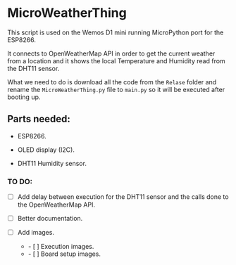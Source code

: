 # MicroWeatherThing 

This script is used on the Wemos D1 mini running MicroPython port for the ESP8266.

It connects to OpenWeatherMap API in order to get the current weather from a location and it shows the local Temperature and Humidity read from the DHT11 sensor.

What we need to do is download all the code from the `Relase` folder and rename the `MicroWeatherThing.py` file to `main.py` so it will be executed after booting up.

## Parts needed:

  * ESP8266.
  
  * OLED display (I2C).

  * DHT11 Humidity sensor.

### TO DO:

- [ ] Add delay between execution for the DHT11 sensor and the calls done to the OpenWeatherMap API.

- [ ] Better documentation.

- [ ] Add images.
    <ul><li> - [ ] Execution images.</li>
    <li> - [ ] Board setup images.</li></ul>
